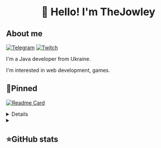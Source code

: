 <h1 align="center">👋 Hello! I'm TheJowley </h1>



## About me
[![Telegram](https://img.shields.io/badge/-Telegram-2CA5E0?style=flat&logo=telegram&logoColor=white)](https://tg.me/TheJowley)
[![Twitch](https://img.shields.io/badge/-Twitch-6441A5?style=flat&logo=twitch&logoColor=white)](https://twitch.tv/thejowley)

I'm a Java developer from Ukraine.  

I'm interested in web development, games.

## 📌Pinned
[![Readme Card](https://github-readme-stats.vercel.app/api/pin/?username=TheJowley&repo=ItManuals&theme=dracula&bg_color=00000000&)](https://github.com/TheJowley/ItManuals)


<details align="left">
  <h2><b>📚 My stack</b></h2>
  <p>
    <h3>Langs</h3>
    <img src="https://skillicons.dev/icons?i=py,java&perline=7" />
    <h3>Frameworks / Tools</h3>
    <img src="https://skillicons.dev/icons?i=gradle,linux,git,bootstrap&perline=7" />
    <h3>Software</h3>
    <img src="https://skillicons.dev/icons?i=visualstudio,idea,&perline=7" />
    <br>
  </p>
</details>


<details align="left">
  <summary><h2>⭐GitHub stats</h2></summary>
  <p>
   <img src="https://github-readme-stats.vercel.app/api/top-langs/?username=TheJowley&theme=dracula&layout=compact&hide_border=true&bg_color=00000000" />
   <br>
   <img src="https://github-readme-stats.vercel.app/api?username=TheJowley&count_private=true&show_icons=true&theme=dracula&hide_border=true&bg_color=00000000" />
    <br>
   <img src="https://metrics.lecoq.io/thejowley" />
  </p>
</details>
